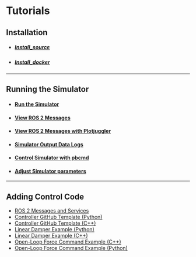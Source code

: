 # Tutorials
## Installation
- ##### [Install_source](/Tutorials/Install/Install_source.md)
- ##### [Install_docker](/Tutorials/Install/Install_docker.md)
---
## Running the Simulator
- #### [Run the Simulator](Simulation/RunSimulator.md)
- #### [View ROS 2 Messages](Simulation/SimulatorOutputROS.md)
- #### [View ROS 2 Messages with Plotjuggler](Simulation/SimulatorOutputPlotjuggler.md)
- #### [Simulator Output Data Logs](Simulation/SimulatorOutputLogs.md)
- #### [Control Simulator with pbcmd](Simulation/SimulatorInteractionPbcmd.md)
- #### [Adjust Simulator parameters](Simulation/SimulatorParameters.md)
---
## Adding Control Code
   - [ROS 2 Messages and Services](ROS2/MessagesAndServices.md)
   - [Controller GitHub Template (Python)](ROS2/PythonTemplate.md)
   - [Controller GitHub Template (C++)](ROS2/CPPTemplate.md)
   - [Linear Damper Example (Python)](ROS2/PythonLinearDamperExample.md)
   - [Linear Damper Example (C++)](ROS2/CppLinearDamperExample.md)
   - [Open-Loop Force Command Example (C++)](ROS2/CPPOpenLoopControl.md)
   - [Open-Loop Force Command Example (Python)](ROS2/PythonOpenLoopControl.md)
